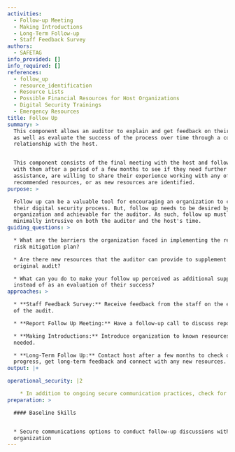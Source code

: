 ```yaml
---
activities:
  - Follow-up Meeting
  - Making Introductions
  - Long-Term Follow-up
  - Staff Feedback Survey
authors:
  - SAFETAG
info_provided: []
info_required: []
references:
  - follow_up
  - resource_identification
  - Resource Lists
  - Possible Financial Resources for Host Organizations
  - Digital Security Trainings
  - Emergency Resources
title: Follow Up
summary: >
  This component allows an auditor to explain and get feedback on their report
  as well as evaluate the success of the process over time through a continued
  relationship with the host.


  This component consists of the final meeting with the host and following up
  with them after a period of a few months to see if they need further
  assistance, are willing to share their experience working with any of the
  recommended resources, or as new resources are identified.
purpose: >

  Follow up can be a valuable tool for encouraging an organization to continue
  their digital security process. But, follow up needs to be desired by an
  organization and achievable for the auditor. As such, follow up must be
  minimally intrusive on both the auditor and the host's time. 
guiding_questions: >

  * What are the barriers the organization faced in implementing the recommended
  risk mitigation plan?

  * Are there new resources that the auditor can provide to supplement the
  original audit?

  * What can you do to make your follow up perceived as additional support
  instead of as an evaluation of their success?
approaches: >

  * **Staff Feedback Survey:** Receive feedback from the staff on the execution
  of the audit.

  * **Report Follow Up Meeting:** Have a follow-up call to discuss report.

  * **Making Introductions:** Introduce organization to known resources as
  needed.

  * **Long-Term Follow Up:** Contact host after a few months to check on
  progress, get long-term feedback and connect with any new resources.
output: |+

operational_security: |2

    * In addition to ongoing secure communication practices, check for any changes in keys or other authentication changes. If these occur re-verify this information using out of band means. 
preparation: >

  #### Baseline Skills


  * Secure communications options to conduct follow-up discussions with
  organization
---
```



